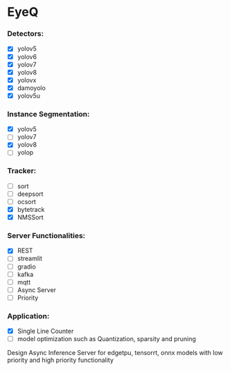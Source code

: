 # EyeQ


### Detectors:

- [x] yolov5
- [x] yolov6
- [x] yolov7
- [x] yolov8
- [x] yolovx
- [x] damoyolo
- [x] yolov5u

### Instance Segmentation:

- [x] yolov5
- [ ] yolov7
- [x] yolov8
- [ ] yolop

### Tracker:

- [ ] sort
- [ ] deepsort
- [ ] ocsort
- [x] bytetrack
- [x] NMSSort

### Server Functionalities:

- [x] REST
- [ ] streamlit
- [ ] gradio
- [ ] kafka
- [ ] mqtt
- [ ] Async Server
- [ ] Priority

### Application:

- [x] Single Line Counter
- [ ] model optimization such as Quantization, sparsity and pruning

Design Async Inference Server for edgetpu, tensorrt, onnx models with low priority and high priority functionality
